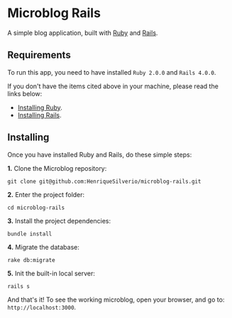 # Microblog Rails

A simple blog application, built with [Ruby](https://www.ruby-lang.org/en/) and [Rails](http://rubyonrails.org/).

## Requirements

To run this app, you need to have installed `Ruby 2.0.0` and `Rails 4.0.0`.

If you don't have the items cited above in your machine, please read the links below:

* [Installing Ruby](https://www.ruby-lang.org/en/installation/).
* [Installing Rails](http://guides.rubyonrails.org/getting_started.html#installing-rails).

## Installing

Once you have installed Ruby and Rails, do these simple steps:

**1.** Clone the Microblog repository:

`git clone git@github.com:HenriqueSilverio/microblog-rails.git`

**2.** Enter the project folder:

`cd microblog-rails`

**3.** Install the project dependencies:

`bundle install`

**4.** Migrate the database:

`rake db:migrate`

**5.** Init the built-in local server:

`rails s`

And that's it! To see the working microblog, open your browser, and go to: `http://localhost:3000`.
